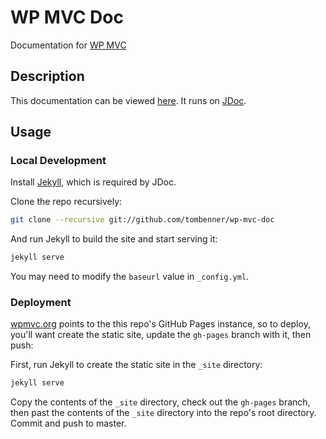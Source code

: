 WP MVC Doc
==========
Documentation for [WP MVC](https://github.com/tombenner/wp-mvc)

Description
-----------

This documentation can be viewed [here](http://wpmvc.org).  It runs on [JDoc](https://github.com/tombenner/jdoc).

Usage
-----

### Local Development

Install [Jekyll](http://jekyllrb.com/), which is required by JDoc.

Clone the repo recursively:

```bash
git clone --recursive git://github.com/tombenner/wp-mvc-doc
```

And run Jekyll to build the site and start serving it:

```bash
jekyll serve
```

You may need to modify the `baseurl` value in `_config.yml`.

### Deployment

[wpmvc.org](http://wpmvc.org) points to the this repo's GitHub Pages instance, so to deploy, you'll want create the static site, update the `gh-pages` branch with it, then push:

First, run Jekyll to create the static site in the `_site` directory:

```bash
jekyll serve
```

Copy the contents of the `_site` directory, check out the `gh-pages` branch, then past the contents of the `_site` directory into the repo's root directory. Commit and push to master.
